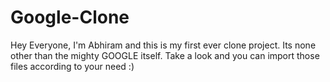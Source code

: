 # Google-Clone
Hey Everyone, I'm Abhiram and this is my first ever clone project. Its none other than the mighty GOOGLE itself. Take a look and you can import those files according to your need :)
